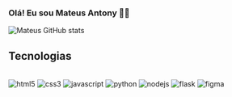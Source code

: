 ### Olá! Eu sou Mateus Antony 👍🏼

![Mateus GitHub stats](https://github-readme-stats.vercel.app/api?username=MateusAntony&show_icons=true&theme=radical)

## Tecnologias
<div style="display: inline_block"> <br/>
    <img aling="center" alt="html5" src= https://img.shields.io/badge/HTML5-E34F26?style=for-the-badge&logo=html5&logoColor=white>
   <img aling="center" alt="css3" src= https://img.shields.io/badge/CSS3-1572B6?style=for-the-badge&logo=css3&logoColor=white>
   <img aling="center" alt="javascript" src= https://img.shields.io/badge/JavaScript-F7DF1E?style=for-the-badge&logo=javascript&logoColor=black>
   <img aling="center" alt="python" src= https://img.shields.io/badge/Python-3776AB?style=for-the-badge&logo=python&logoColor=white>
   <img aling="center" alt="nodejs" src= https://img.shields.io/badge/Node.js-43853D?style=for-the-badge&logo=node.js&logoColor=white>
   <img aling="center" alt="flask" src= https://img.shields.io/badge/Flask-000000?style=for-the-badge&logo=flask&logoColor=white>
   <img aling="center" alt="figma" src= https://img.shields.io/badge/Figma-F24E1E?style=for-the-badge&logo=figma&logoColor=white>
   
</div>
